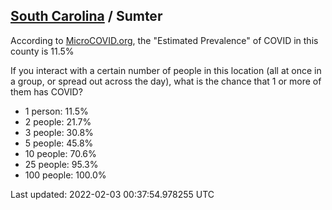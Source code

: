 
## [South Carolina](/united-states/south-carolina) / Sumter

According to [MicroCOVID.org](http://microcovid.org),
the "Estimated Prevalence" of COVID in this county is 11.5%

If you interact with a certain number of people in this location
(all at once in a group, or spread out across the day), what is the chance that
1 or more of them has COVID?

- 1 person: 11.5%
- 2 people: 21.7%
- 3 people: 30.8%
- 5 people: 45.8%
- 10 people: 70.6%
- 25 people: 95.3%
- 100 people: 100.0%

Last updated: 2022-02-03 00:37:54.978255 UTC
